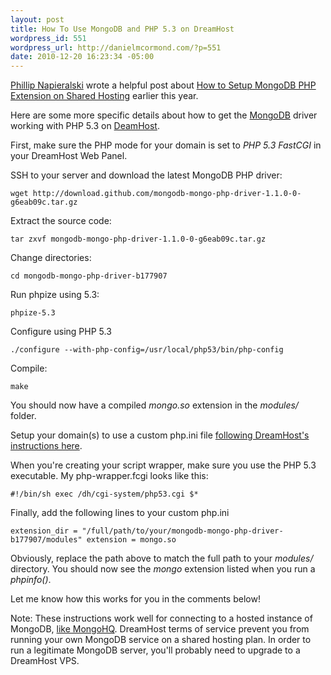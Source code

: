 ```yaml
--- 
layout: post
title: How To Use MongoDB and PHP 5.3 on DreamHost
wordpress_id: 551
wordpress_url: http://danielmcormond.com/?p=551
date: 2010-12-20 16:23:34 -05:00
---
```

[Phillip Napieralski](http://blog.pnapieralski.com/) wrote a helpful post about [How to Setup MongoDB PHP Extension on Shared Hosting](http://blog.pnapieralski.com/mongodb/how-to-setup-mongodb-php-extension-on-shared-hosting/) earlier this year.

Here are some more specific details about how to get the [MongoDB](http://www.mongodb.org/) driver working with PHP 5.3 on [DeamHost](http://www.dreamhost.com/r.cgi?467109).

First, make sure the PHP mode for your domain is set to *PHP 5.3 FastCGI* in your DreamHost Web Panel.

SSH to your server and download the latest MongoDB PHP driver:

`wget http://download.github.com/mongodb-mongo-php-driver-1.1.0-0-g6eab09c.tar.gz`

Extract the source code:

`tar zxvf mongodb-mongo-php-driver-1.1.0-0-g6eab09c.tar.gz`

Change directories:

`cd mongodb-mongo-php-driver-b177907`

Run phpize using 5.3:

`phpize-5.3`

Configure using PHP 5.3

`./configure --with-php-config=/usr/local/php53/bin/php-config`

Compile:

`make`

You should now have a compiled *mongo.so* extension in the *modules/* folder.

Setup your domain(s) to use a custom php.ini file [following DreamHost's instructions here](http://wiki.dreamhost.com/PHP.ini).

When you're creating your script wrapper, make sure you use the PHP 5.3 executable. My php-wrapper.fcgi looks like this:

`#!/bin/sh
exec /dh/cgi-system/php53.cgi $*`

Finally, add the following lines to your custom php.ini

`extension_dir = "/full/path/to/your/mongodb-mongo-php-driver-b177907/modules"
extension = mongo.so`

Obviously, replace the path above to match the full path to your *modules/* directory. You should now see the *mongo* extension listed when you run a *phpinfo()*.

Let me know how this works for you in the comments below!

Note: These instructions work well for connecting to a hosted instance of MongoDB, [like MongoHQ](http://mongohq.com/). DreamHost terms of service prevent you from running your own MongoDB service on a shared hosting plan. In order to run a legitimate MongoDB server, you'll probably need to upgrade to a DreamHost VPS.
